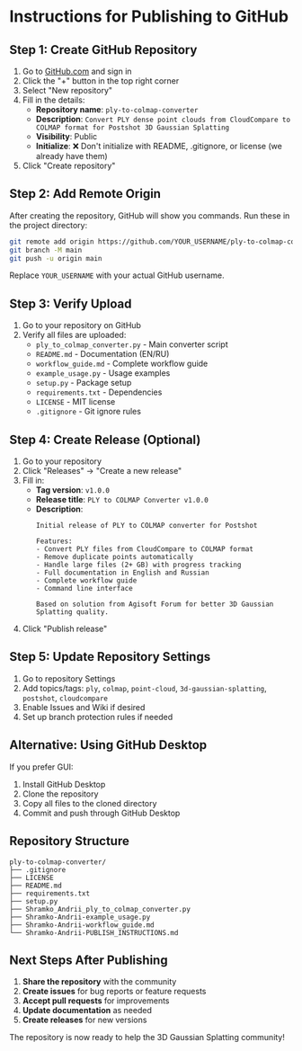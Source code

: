 # Instructions for Publishing to GitHub

## Step 1: Create GitHub Repository

1. Go to [GitHub.com](https://github.com) and sign in
2. Click the "+" button in the top right corner
3. Select "New repository"
4. Fill in the details:
   - **Repository name**: `ply-to-colmap-converter`
   - **Description**: `Convert PLY dense point clouds from CloudCompare to COLMAP format for Postshot 3D Gaussian Splatting`
   - **Visibility**: Public
   - **Initialize**: ❌ Don't initialize with README, .gitignore, or license (we already have them)
5. Click "Create repository"

## Step 2: Add Remote Origin

After creating the repository, GitHub will show you commands. Run these in the project directory:

```bash
git remote add origin https://github.com/YOUR_USERNAME/ply-to-colmap-converter.git
git branch -M main
git push -u origin main
```

Replace `YOUR_USERNAME` with your actual GitHub username.

## Step 3: Verify Upload

1. Go to your repository on GitHub
2. Verify all files are uploaded:
   - `ply_to_colmap_converter.py` - Main converter script
   - `README.md` - Documentation (EN/RU)
   - `workflow_guide.md` - Complete workflow guide
   - `example_usage.py` - Usage examples
   - `setup.py` - Package setup
   - `requirements.txt` - Dependencies
   - `LICENSE` - MIT license
   - `.gitignore` - Git ignore rules

## Step 4: Create Release (Optional)

1. Go to your repository
2. Click "Releases" → "Create a new release"
3. Fill in:
   - **Tag version**: `v1.0.0`
   - **Release title**: `PLY to COLMAP Converter v1.0.0`
   - **Description**: 
     ```
     Initial release of PLY to COLMAP converter for Postshot
     
     Features:
     - Convert PLY files from CloudCompare to COLMAP format
     - Remove duplicate points automatically
     - Handle large files (2+ GB) with progress tracking
     - Full documentation in English and Russian
     - Complete workflow guide
     - Command line interface
     
     Based on solution from Agisoft Forum for better 3D Gaussian Splatting quality.
     ```
4. Click "Publish release"

## Step 5: Update Repository Settings

1. Go to repository Settings
2. Add topics/tags: `ply`, `colmap`, `point-cloud`, `3d-gaussian-splatting`, `postshot`, `cloudcompare`
3. Enable Issues and Wiki if desired
4. Set up branch protection rules if needed

## Alternative: Using GitHub Desktop

If you prefer GUI:
1. Install GitHub Desktop
2. Clone the repository
3. Copy all files to the cloned directory
4. Commit and push through GitHub Desktop

## Repository Structure

```
ply-to-colmap-converter/
├── .gitignore
├── LICENSE
├── README.md
├── requirements.txt
├── setup.py
├── Shramko_Andrii_ply_to_colmap_converter.py
├── Shramko-Andrii-example_usage.py
├── Shramko-Andrii-workflow_guide.md
└── Shramko-Andrii-PUBLISH_INSTRUCTIONS.md
```

## Next Steps After Publishing

1. **Share the repository** with the community
2. **Create issues** for bug reports or feature requests
3. **Accept pull requests** for improvements
4. **Update documentation** as needed
5. **Create releases** for new versions

The repository is now ready to help the 3D Gaussian Splatting community!
